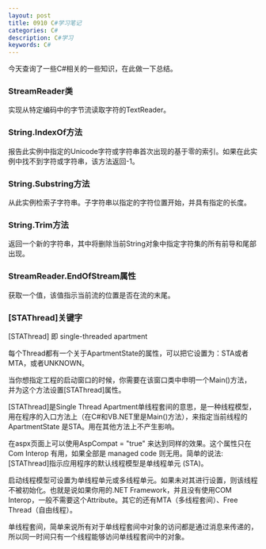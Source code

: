 ```yaml
---
layout: post
title: 0910 C#学习笔记
categories: C#
description: C#学习
keywords: C#
---
```


今天查询了一些C#相关的一些知识，在此做一下总结。

<!--more-->

### StreamReader类

实现从特定编码中的字节流读取字符的TextReader。

### String.IndexOf方法

报告此实例中指定的Unicode字符或字符串首次出现的基于零的索引。如果在此实例中找不到字符或字符串，该方法返回-1。

### String.Substring方法

从此实例检索子字符串。子字符串以指定的字符位置开始，并具有指定的长度。

### String.Trim方法

返回一个新的字符串，其中将删除当前String对象中指定字符集的所有前导和尾部出现。

### StreamReader.EndOfStream属性

获取一个值，该值指示当前流的位置是否在流的末尾。

### [STAThread]关键字

[STAThread] 即 single-threaded apartment

每个Thread都有一个关于ApartmentState的属性，可以把它设置为：STA或者MTA，或者UNKNOWN。

当你想指定工程的启动窗口的时候，你需要在该窗口类中申明一个Main()方法，并为这个方法设置[STAThread]属性。

[STAThread]是Single  Thread  Apartment单线程套间的意思，是一种线程模型，用在程序的入口方法上（在C#和VB.NET里是Main()方法），来指定当前线程的ApartmentState 是STA。用在其他方法上不产生影响。

在aspx页面上可以使用AspCompat = "true" 来达到同样的效果。这个属性只在 Com Interop 有用，如果全部是 managed code 则无用。简单的说法:[STAThread]指示应用程序的默认线程模型是单线程单元 (STA)。

启动线程模型可设置为单线程单元或多线程单元。如果未对其进行设置，则该线程不被初始化。也就是说如果你用的.NET Framework，并且没有使用COM Interop，一般不需要这个Attribute。其它的还有MTA（多线程套间）、Free Thread（自由线程）。

单线程套间，简单来说所有对于单线程套间中对象的访问都是通过消息来传递的，所以同一时间只有一个线程能够访问单线程套间中的对象。

